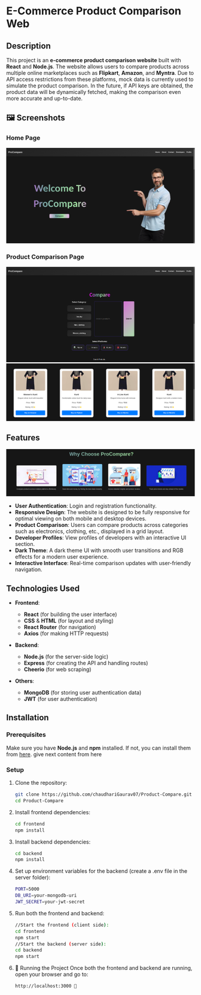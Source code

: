 # E-Commerce Product Comparison Web 

## Description

This project is an **e-commerce product comparison website** built with **React** and **Node.js**. The website allows users to compare products across multiple online marketplaces such as **Flipkart**, **Amazon**, and **Myntra**. Due to API access restrictions from these platforms, mock data is currently used to simulate the product comparison. In the future, if API keys are obtained, the product data will be dynamically fetched, making the comparison even more accurate and up-to-date.

## 🖼️ Screenshots

### Home Page

![Home Page](./Images/homess.png)

### Product Comparison Page

![Product Comparison](./Images/comparess.png)
![Product Comparison](./Images/cardsss.png)

## Features
![Features](./Images/featuresss.png)

- **User Authentication**: Login and registration functionality.
- **Responsive Design**: The website is designed to be fully responsive for optimal viewing on both mobile and desktop devices.
- **Product Comparison**: Users can compare products across categories such as electronics, clothing, etc., displayed in a grid layout.
- **Developer Profiles**: View profiles of developers with an interactive UI section.
- **Dark Theme**: A dark theme UI with smooth user transitions and RGB effects for a modern user experience.
- **Interactive Interface**: Real-time comparison updates with user-friendly navigation.

## Technologies Used

- **Frontend**:
  - **React** (for building the user interface)
  - **CSS** & **HTML** (for layout and styling)
  - **React Router** (for navigation)
  - **Axios** (for making HTTP requests)
  
- **Backend**:
  - **Node.js** (for the server-side logic)
  - **Express** (for creating the API and handling routes)
  - **Cheerio** (for web scraping)

- **Others**:
  - **MongoDB** (for storing user authentication data)
  - **JWT** (for user authentication)

## Installation

### Prerequisites

Make sure you have **Node.js** and **npm** installed. If not, you can install them from [here](https://nodejs.org/).
give next content from here

### Setup

1. Clone the repository:

   ```bash
   git clone https://github.com/chaudhariGaurav07/Product-Compare.git
   cd Product-Compare
2. Install frontend dependencies:
   
   ```bash
   cd frontend
   npm install
3. Install backend dependencies:
   
   ```bash
   cd backend
   npm install
4. Set up environment variables for the backend (create a .env file in the server folder):
   
   ```bash
   PORT=5000
   DB_URI=your-mongodb-uri
   JWT_SECRET=your-jwt-secret
5. Run both the frontend and backend:
   
   ```bash
   //Start the frontend (client side):
   cd frontend
   npm start
   //Start the backend (server side):
   cd backend
   npm start


6. 🚀 Running the Project
Once both the frontend and backend are running, open your browser and go to:

   ```bash
   http://localhost:3000 🚀

